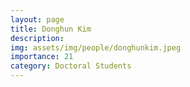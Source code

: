 ```yaml
---
layout: page
title: Donghun Kim
description: 
img: assets/img/people/donghunkim.jpeg
importance: 21
category: Doctoral Students
---
```


